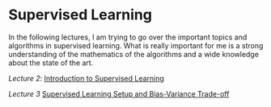 # Supervised Learning
In the following lectures, I am trying to go over the important topics and algorithms in supervised learning. What is really important for me is a strong understanding of the mathematics
of the algorithms and a wide knowledge about the state of the art.

*Lecture 2*: [Introduction to Supervised Learning](https://walidhadri.medium.com/introduction-to-supervised-learning-ec91010529ed)

*Lecture 3* [Supervised Learning Setup and Bias-Variance Trade-off](https://walidhadri.medium.com/supervised-learning-setup-and-bias-variance-trade-off-90513ee65f62)
